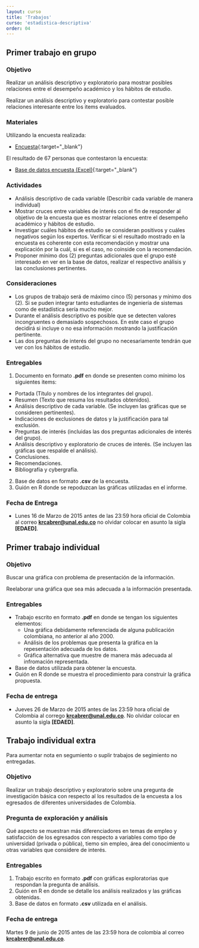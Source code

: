 ```yaml
---
layout: curso
title: 'Trabajos'
curso: 'estadistica-descriptiva'
order: 04
---
```


## Primer trabajo en grupo

### Objetivo
Realizar un análisis descriptivo y exploratorio para mostrar posibles relaciones
entre el desempeño académico y los hábitos de estudio.

Realizar un análisis descriptivo y exploratorio para contestar posible relaciones
interesante entre los items evaluados.

### Materiales

Utilizando la encuesta realizada:

- [Encuesta](/estadistica-descriptiva/documentos/Encuesta1.pdf){:target="_blank"}

El resultado de 67 personas que contestaron la encuesta:

- [Base de datos encuesta (Excel)](/estadistica-descriptiva/guiones/Encuesta.xlsx){:target="_blank"}

### Actividades

- Análisis descriptivo de cada variable (Describir cada variable de manera individual)
- Mostrar cruces entre variables de interés con el fin de responder al objetivo de la encuesta que
  es mostrar relaciones entre el desempeño académico y hábitos de estudio.
- Investigar cuáles hábitos de estudio se consideran positivos y cuáles negativos según los expertos.
  Verificar si el resultado mostrado en la encuesta es coherente con esta recomendación y mostrar
  una explicación por la cuál, si es el caso, no coinside con la recomendación.
- Proponer mínimo dos (2) preguntas adicionales que el grupo esté interesado en ver en la base de datos,
  realizar el respectivo análisis y las conclusiones pertinentes.

### Consideraciones 

- Los grupos de trabajo será de máximo cinco (5) personas y mínimo dos (2). Si se puden integrar tanto
  estudiantes de ingeniería de sistemas como de estadística sería mucho mejor.
- Durante el análisis descriptivo es posible que se detecten valores incongruentes o demasiado sospechosos.
  En este caso el grupo decidirá si incluye o no esa información mostrando la justificación pertinente.
- Las dos preguntas de interés del grupo no necesariamente tendrán que ver con los hábitos de estudio.


### Entregables

1. Documento en formato **.pdf** en donde se presenten como mínimo los siguientes items:
  * Portada (Título y nombres de los integrantes del grupo).
  * Resumen (Texto que resuma los resultados obtenidos).
  * Análisis descriptivo de cada variable. (Se incluyen las gráficas que se consideren pertinentes).
  * Indicaciones de exclusiones de datos y la justificación para tal exclusión.
  * Preguntas de interés (incluidas las dos preguntas adicionales de interés del grupo).
  * Análisis descriptivo y exploratorio de cruces de interés. (Se incluyen las gráficas que respalde el análisis).
  * Conclusiones.
  * Recomendaciones.
  * Bibliografía y cybergrafía.
2. Base de datos en formato **.csv** de la encuesta.
3. Guión en R donde se repoduzcan las gráficas utilizadas en el informe.

### Fecha de Entrega
- Lunes 16 de Marzo de 2015 antes de las 23:59 hora oficial de Colombia al correo **krcabrer@unal.edu.co** no olvidar
  colocar en asunto la sigla **[EDAED]**.


## Primer trabajo individual

### Objetivo

Buscar una gráfica con problema de presentación de la información.

Reelaborar una gráfica que sea más adecuada a la información presentada.

### Entregables

- Trabajo escrito en formato **.pdf** en donde se tengan los siguientes elementos:
  * Una gráfica debidamente referenciada de alguna publicación colombiana, 
    no anterior al año 2000.
  * Análisis de los problemas que presenta la gráfica en la repesentación 
    adecuada de los datos.
  * Gráfica alternativa que muestre de manera más adecuada al infromación representada.
- Base de datos utilizada para obtener la encuesta.
- Guión en R donde se muestra el procedimiento para construir la gráfica propuesta.

### Fecha de entrega
- Jueves 26 de Marzo de 2015 antes de las 23:59 hora oficial de Colombia
  al corrego **krcabrer@unal.edu.co**. No olvidar colocar en asunto
  la sigla **[EDAED]**. 

## Trabajo individual extra

Para aumentar nota en segumiento o suplir trabajos de segimiento no entregadas.

### Objetivo

Realizar un trabajo descriptivo y exploratorio sobre una pregunta de investigación 
básica con respecto al los resultados de la encuesta a los egresados de diferentes
universidades de Colombia.

### Pregunta de exploración y análisis

Qué aspecto se muestran más diferenciadores en temas de empleo y satisfacción
de los egresados con respecto a variables como tipo de universidad (privada o pública),
tiemo sin empleo, área del conocimiento u otras variables que considere de interés.

### Entregables

1. Trabajo escrito en formato **.pdf** con gráficas exploratorias que respondan
   la pregunta de análisis.
2. Guión en R en donde se detalle los análisis realizados y las gráficas obtenidas.
3. Base de datos en formato **.csv** utilizada en el análisis.

### Fecha de entrega 

Martes 9 de junio de 2015 antes de las 23:59 hora de colombia al correo 
**krcabrer@unal.edu.co**.


 



